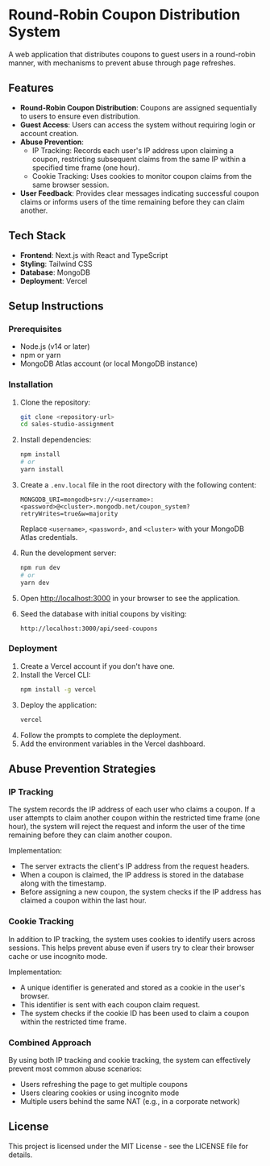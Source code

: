 # Round-Robin Coupon Distribution System

A web application that distributes coupons to guest users in a round-robin manner, with mechanisms to prevent abuse through page refreshes.

## Features

- **Round-Robin Coupon Distribution**: Coupons are assigned sequentially to users to ensure even distribution.
- **Guest Access**: Users can access the system without requiring login or account creation.
- **Abuse Prevention**:
  - IP Tracking: Records each user's IP address upon claiming a coupon, restricting subsequent claims from the same IP within a specified time frame (one hour).
  - Cookie Tracking: Uses cookies to monitor coupon claims from the same browser session.
- **User Feedback**: Provides clear messages indicating successful coupon claims or informs users of the time remaining before they can claim another.

## Tech Stack

- **Frontend**: Next.js with React and TypeScript
- **Styling**: Tailwind CSS
- **Database**: MongoDB
- **Deployment**: Vercel

## Setup Instructions

### Prerequisites

- Node.js (v14 or later)
- npm or yarn
- MongoDB Atlas account (or local MongoDB instance)

### Installation

1. Clone the repository:
   ```bash
   git clone <repository-url>
   cd sales-studio-assignment
   ```

2. Install dependencies:
   ```bash
   npm install
   # or
   yarn install
   ```

3. Create a `.env.local` file in the root directory with the following content:
   ```
   MONGODB_URI=mongodb+srv://<username>:<password>@<cluster>.mongodb.net/coupon_system?retryWrites=true&w=majority
   ```
   Replace `<username>`, `<password>`, and `<cluster>` with your MongoDB Atlas credentials.

4. Run the development server:
   ```bash
   npm run dev
   # or
   yarn dev
   ```

5. Open [http://localhost:3000](http://localhost:3000) in your browser to see the application.

6. Seed the database with initial coupons by visiting:
   ```
   http://localhost:3000/api/seed-coupons
   ```

### Deployment

1. Create a Vercel account if you don't have one.
2. Install the Vercel CLI:
   ```bash
   npm install -g vercel
   ```
3. Deploy the application:
   ```bash
   vercel
   ```
4. Follow the prompts to complete the deployment.
5. Add the environment variables in the Vercel dashboard.

## Abuse Prevention Strategies

### IP Tracking

The system records the IP address of each user who claims a coupon. If a user attempts to claim another coupon within the restricted time frame (one hour), the system will reject the request and inform the user of the time remaining before they can claim another coupon.

Implementation:
- The server extracts the client's IP address from the request headers.
- When a coupon is claimed, the IP address is stored in the database along with the timestamp.
- Before assigning a new coupon, the system checks if the IP address has claimed a coupon within the last hour.

### Cookie Tracking

In addition to IP tracking, the system uses cookies to identify users across sessions. This helps prevent abuse even if users try to clear their browser cache or use incognito mode.

Implementation:
- A unique identifier is generated and stored as a cookie in the user's browser.
- This identifier is sent with each coupon claim request.
- The system checks if the cookie ID has been used to claim a coupon within the restricted time frame.

### Combined Approach

By using both IP tracking and cookie tracking, the system can effectively prevent most common abuse scenarios:
- Users refreshing the page to get multiple coupons
- Users clearing cookies or using incognito mode
- Multiple users behind the same NAT (e.g., in a corporate network)

## License

This project is licensed under the MIT License - see the LICENSE file for details.
